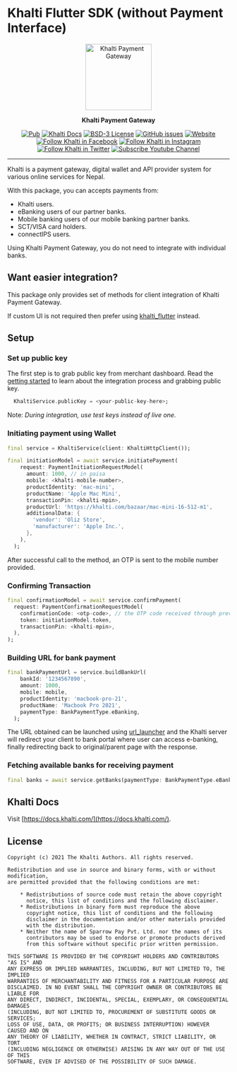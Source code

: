 # Khalti Flutter SDK (without Payment Interface)

<p align="center">
<img src="https://raw.githubusercontent.com/khalti/khalti-flutter-sdk/master/assets/khalti_logo.png" height="150" alt="Khalti Payment Gateway" />
</p>

<p align="center">
<strong>Khalti Payment Gateway</strong>
</p>

<p align="center">
<a href="https://pub.dartlang.org/packages/khalti"><img src="https://img.shields.io/pub/v/khalti" alt="Pub"></a>
<a href="https://docs.khalti.com/"><img src="https://img.shields.io/badge/Khalti-Docs-blueviolet" alt="Khalti Docs"></a>
<a href="https://github.com/khalti/khalti-flutter-sdk/blob/master/LICENSE"><img src="https://img.shields.io/badge/License-BSD--3-informational" alt="BSD-3 License"></a>
<a href="https://github.com/khalti/khalti-flutter-sdk/issues"><img src="https://img.shields.io/github/issues/khalti/khalti-flutter-sdk" alt="GitHub issues"></a>
<a href="https://khalti.com"><img src="https://img.shields.io/website?url=https%3A%2F%2Fdocs.khalti.com" alt="Website"></a>
<a href="https://www.facebook.com/khalti.official"><img src="https://img.shields.io/badge/follow--000?style=social&logo=facebook" alt="Follow Khalti in Facebook"></a>
<a href="https://www.instagram.com/khaltiofficial"><img src="https://img.shields.io/badge/follow--000?style=social&logo=instagram" alt="Follow Khalti in Instagram"></a>
<a href="https://twitter.com/intent/follow?screen_name=khaltiofficial"><img src="https://img.shields.io/twitter/follow/khaltiofficial?style=social" alt="Follow Khalti in Twitter"></a>
<a href="https://www.youtube.com/channel/UCrXM4HqK9th3E2a04Z9Lh-Q"><img src="https://img.shields.io/youtube/channel/subscribers/UCrXM4HqK9th3E2a04Z9Lh-Q?label=Subscribe&style=social" alt="Subscribe Youtube Channel"></a>
</p>

---

Khalti is a payment gateway, digital wallet and API provider system for various online services for Nepal.

With this package, you can accepts payments from:
- Khalti users.
- eBanking users of our partner banks.
- Mobile banking users of our mobile banking partner banks.
- SCT/VISA card holders.
- connectIPS users.

Using Khalti Payment Gateway, you do not need to integrate with individual banks.

## Want easier integration?
This package only provides set of methods for client integration of Khalti Payment Gateway.

If custom UI is not required then prefer using [khalti_flutter](https://pub.dev/packages/khalti_flutter) instead.

## Setup

### Set up public key
The first step is to grab public key from merchant dashboard. Read the [getting started](https://docs.khalti.com/getting-started/)
to learn about the integration process and grabbing public key.

```dart
  KhaltiService.publicKey = <your-public-key-here>;
```

Note: _During integration, use test keys instead of live one._

### Initiating payment using Wallet

```dart
final service = KhaltiService(client: KhaltiHttpClient());

final initiationModel = await service.initiatePayment(
    request: PaymentInitiationRequestModel(
      amount: 1000, // in paisa
      mobile: <khalti-mobile-number>,
      productIdentity: 'mac-mini',
      productName: 'Apple Mac Mini',
      transactionPin: <khalti-mpin>,
      productUrl: 'https://khalti.com/bazaar/mac-mini-16-512-m1',
      additionalData: {
        'vendor': 'Oliz Store',
        'manufacturer': 'Apple Inc.',
      },
    ),
  );
```

After successful call to the method, an OTP is sent to the mobile number provided.


### Confirming Transaction

```dart
final confirmationModel = await service.confirmPayment(
  request: PaymentConfirmationRequestModel(
    confirmationCode: <otp-code>, // the OTP code received through previous step
    token: initiationModel.token,
    transactionPin: <khalti-mpin>,
  ),
);
```

### Building URL for bank payment

```dart
final bankPaymentUrl = service.buildBankUrl(
    bankId: '1234567890',
    amount: 1000,
    mobile: mobile,
    productIdentity: 'macbook-pro-21',
    productName: 'Macbook Pro 2021',
    paymentType: BankPaymentType.eBanking,
  );
```

The URL obtained can be launched using [url_launcher](https://pub.dev/packages/url_launcher)
and the Khalti server will redirect your client to bank portal where user can access e-banking,
finally redirecting back to original/parent page with the response.

### Fetching available banks for receiving payment

```dart
final banks = await service.getBanks(paymentType: BankPaymentType.eBanking);
```

## Khalti Docs
Visit [https://docs.khalti.com/](https://docs.khalti.com/).

## License
```
Copyright (c) 2021 The Khalti Authors. All rights reserved.

Redistribution and use in source and binary forms, with or without modification,
are permitted provided that the following conditions are met:

    * Redistributions of source code must retain the above copyright
      notice, this list of conditions and the following disclaimer.
    * Redistributions in binary form must reproduce the above
      copyright notice, this list of conditions and the following
      disclaimer in the documentation and/or other materials provided
      with the distribution.
    * Neither the name of Sparrow Pay Pvt. Ltd. nor the names of its
      contributors may be used to endorse or promote products derived
      from this software without specific prior written permission.

THIS SOFTWARE IS PROVIDED BY THE COPYRIGHT HOLDERS AND CONTRIBUTORS "AS IS" AND
ANY EXPRESS OR IMPLIED WARRANTIES, INCLUDING, BUT NOT LIMITED TO, THE IMPLIED
WARRANTIES OF MERCHANTABILITY AND FITNESS FOR A PARTICULAR PURPOSE ARE
DISCLAIMED. IN NO EVENT SHALL THE COPYRIGHT OWNER OR CONTRIBUTORS BE LIABLE FOR
ANY DIRECT, INDIRECT, INCIDENTAL, SPECIAL, EXEMPLARY, OR CONSEQUENTIAL DAMAGES
(INCLUDING, BUT NOT LIMITED TO, PROCUREMENT OF SUBSTITUTE GOODS OR SERVICES;
LOSS OF USE, DATA, OR PROFITS; OR BUSINESS INTERRUPTION) HOWEVER CAUSED AND ON
ANY THEORY OF LIABILITY, WHETHER IN CONTRACT, STRICT LIABILITY, OR TORT
(INCLUDING NEGLIGENCE OR OTHERWISE) ARISING IN ANY WAY OUT OF THE USE OF THIS
SOFTWARE, EVEN IF ADVISED OF THE POSSIBILITY OF SUCH DAMAGE.
```
